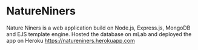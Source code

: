 # NatureNiners
Nature Niners is a web application build on Node.js, Express.js, MongoDB and EJS template engine. Hosted the database on mLab and deployed the app on Heroku https://natureniners.herokuapp.com
